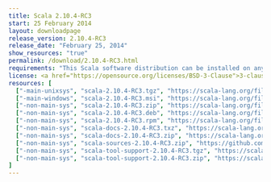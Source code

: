 ```yaml
---
title: Scala 2.10.4-RC3
start: 25 February 2014
layout: downloadpage
release_version: 2.10.4-RC3
release_date: "February 25, 2014"
show_resources: "true"
permalink: /download/2.10.4-RC3.html
requirements: "This Scala software distribution can be installed on any Unix-like or Windows system. It requires the Java Runtime Environment, version 1.6 or later, which can be downloaded from <a href='https://www.java.com/'>java.com</a>."
license: <a href="https://opensource.org/licenses/BSD-3-Clause">3-clause BSD license</a>
resources: [
  ["-main-unixsys", "scala-2.10.4-RC3.tgz", "https://scala-lang.org/files/archive/scala-2.10.4-RC3.tgz", "Mac OS X, Unix, Cygwin", "28.55M"],
  ["-main-windows", "scala-2.10.4-RC3.msi", "https://scala-lang.org/files/archive/scala-2.10.4-RC3.msi", "Windows (msi installer)", "60.00M"],
  ["-non-main-sys", "scala-2.10.4-RC3.zip", "https://scala-lang.org/files/archive/scala-2.10.4-RC3.zip", "Windows", "28.60M"],
  ["-non-main-sys", "scala-2.10.4-RC3.deb", "https://scala-lang.org/files/archive/scala-2.10.4-RC3.deb", "Debian", "24.83M"],
  ["-non-main-sys", "scala-2.10.4-RC3.rpm", "https://scala-lang.org/files/archive/scala-2.10.4-RC3.rpm", "RPM package", "24.83M"],
  ["-non-main-sys", "scala-docs-2.10.4-RC3.txz", "https://scala-lang.org/files/archive/scala-docs-2.10.4-RC3.txz", "API docs", "3.65M"],
  ["-non-main-sys", "scala-docs-2.10.4-RC3.zip", "https://scala-lang.org/files/archive/scala-docs-2.10.4-RC3.zip", "API docs", "32.50M"],
  ["-non-main-sys", "scala-sources-2.10.4-RC3.zip", "https://github.com/scala/scala/archive/v2.10.4-RC3.tar.gz", "sources", ""],
  ["-non-main-sys", "scala-tool-support-2.10.4-RC3.tgz", "https://scala-lang.org/files/archive/scala-tool-support-2.10.4-RC3.tgz", "Scala Tool Support (tgz)", "25K"],
  ["-non-main-sys", "scala-tool-support-2.10.4-RC3.zip", "https://scala-lang.org/files/archive/scala-tool-support-2.10.4-RC3.zip", "Scala Tool Support (zip)", "46K"]
]
---
```

